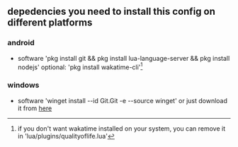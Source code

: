 ## depedencies you need to install this config on different platforms
### android
- software
'pkg install git && pkg install lua-language-server && pkg install nodejs'
optional:
'pkg install wakatime-cli'[^1]

### windows
- software
'winget install --id Git.Git -e --source winget'
or just download it from [here](https://git-scm.com/downloads/win)


[^1]: if you don't want wakatime installed on your system, you can remove it in 'lua/plugins/qualityoflife.lua'
